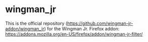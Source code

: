 # wingman_jr

This is the official repository (https://github.com/wingman-jr-addon/wingman_jr) for the Wingman Jr. Firefox addon: https://addons.mozilla.org/en-US/firefox/addon/wingman-jr-filter/
